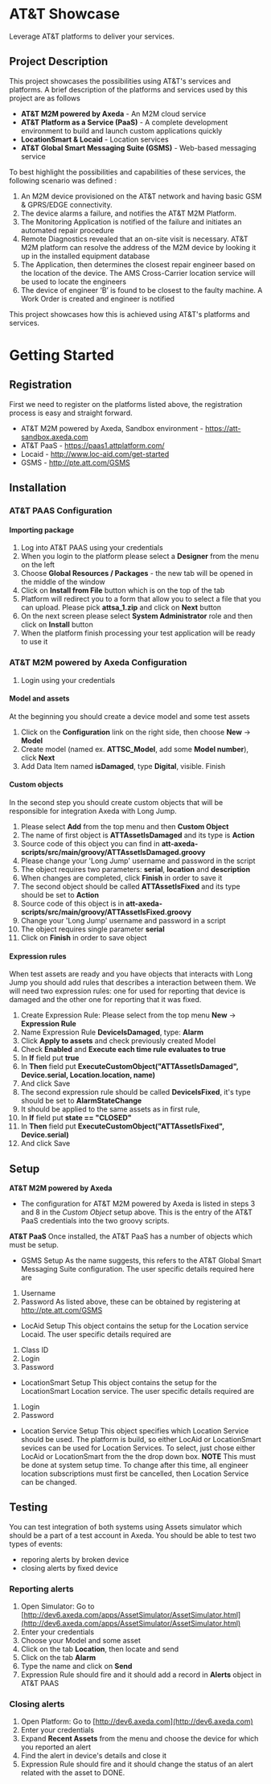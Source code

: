 # AT&T Showcase
Leverage AT&T platforms to deliver your services. 

## Project Description
This project showcases the possibilities using AT&T's services and platforms. A brief description of the platforms and services used by this project are as follows

* **AT&T M2M powered by Axeda** - An M2M cloud service
* **AT&T Platform as a Service (PaaS)** - A complete development environment to build and launch custom applications quickly
* **LocationSmart & Locaid** - Location services
* **AT&T Global Smart Messaging Suite (GSMS)** - Web-based messaging service

To best highlight the possibilities and capabilities of these services, the following scenario was defined :

1. An M2M device provisioned on the AT&T network and having basic GSM & GPRS/EDGE connectivity. 
1. The device alarms a failure, and notifies the AT&T M2M Platform. 
1. The Monitoring Application is notified of the failure and initiates an automated repair procedure
1. Remote Diagnostics revealed that an on-site visit is necessary. AT&T M2M platform can resolve the address of the M2M device by looking it up in the installed equipment database
1. The Application, then determines the closest repair engineer based on the location of the device. The AMS Cross-Carrier location service will be used to locate the engineers
1. The device of engineer ‘B’ is found to be closest to the faulty machine. A Work Order is created and engineer is notified

This project showcases how this is achieved using AT&T's platforms and services.

# Getting Started
## Registration
First we need to register on the platforms listed above, the registration process is easy and straight forward.

* AT&T M2M powered by Axeda, Sandbox environment - https://att-sandbox.axeda.com
* AT&T PaaS - https://paas1.attplatform.com/
* Locaid - http://www.loc-aid.com/get-started
* GSMS - http://pte.att.com/GSMS

## Installation

### AT&T PAAS Configuration

#### Importing package
1. Log into AT&T PAAS using your credentials
1. When you login to the platform please select a **Designer** from the menu on the left
1. Choose **Global Resources / Packages** - the new tab will be opened in the middle of the window
1. Click on **Install from File** button which is on the top of the tab
1. Platform will redirect you to a form that allow you to select a file that you can upload. Please pick **attsa_1.zip** and click on **Next** button
1. On the next screen please select **System Administrator** role and then click on **Install** button
1. When the platform finish processing your test application will be ready to use it

### AT&T M2M powered by Axeda Configuration

1. Login using your credentials

#### Model and assets
At the beginning you should create a device model and some test assets

1. Click on the **Configuration** link on the right side, then choose **New** -> **Model**
1. Create model (named ex. **ATTSC_Model**, add some **Model number**), click **Next**
1. Add Data Item named **isDamaged**, type **Digital**, visible. Finish
	
#### Custom objects
In the second step you should create custom objects that will be responsible for integration Axeda with Long Jump. 

1. Please select **Add** from the top menu and then **Custom Object**
1. The name of first object is **ATTAssetIsDamaged** and its type is **Action**
1. Source code of this object you can find in **att-axeda-scripts/src/main/groovy/ATTAssetIsDamaged.groovy**
1. Please change your 'Long Jump' username and password in the script
1. The object requires two parameters: **serial**, **location** and **description**
1. When changes are completed, click **Finish** in order to save it
1. The second object should be called **ATTAssetIsFixed** and its type should be set to **Action**
1. Source code of this object is in **att-axeda-scripts/src/main/groovy/ATTAssetIsFixed.groovy**
1. Change your 'Long Jump' username and password in a script
1. The object requires single parameter **serial**
1. Click on **Finish** in order to save object

#### Expression rules
When test assets are ready and you have objects that interacts with Long Jump you should add rules that describes a interaction between them. We will need two expression rules: one for used for reporting that device is damaged and the other one for reporting that it was fixed.

1. Create Expression Rule: Please select from the top menu **New** -> **Expression Rule**
1. Name Expression Rule **DeviceIsDamaged**, type: **Alarm**
1. Click **Apply to assets** and check previously created Model
1. Check **Enabled** and **Execute each time rule evaluates to true**
1. In **If** field put **true**
1. In **Then** field put **ExecuteCustomObject("ATTAssetIsDamaged", Device.serial, Location.location, name)**
1. And click Save
1. The second expression rule should be called **DeviceIsFixed**, it's type should be set to **AlarmStateChange**
1. It should be applied to the same assets as in first rule,
1. In **If** field put **state == "CLOSED"**
1. In **Then** field put **ExecuteCustomObject("ATTAssetIsFixed", Device.serial)**
1. And click Save

## Setup
**AT&T M2M powered by Axeda**
* The configuration for AT&T M2M powered by Axeda is listed in steps 3 and 8 in the *Custom Object* setup above. This is the entry of the AT&T PaaS credentials into the two groovy scripts. 

**AT&T PaaS** 
Once installed, the AT&T PaaS has a number of objects which must be setup. 

* GSMS Setup
As the name suggests, this refers to the AT&T Global Smart Messaging Suite configuration. The user specific details required here are
1. Username
1. Password
As listed above, these can be obtained by registering at http://pte.att.com/GSMS

* LocAid Setup
This object contains the setup for the Location service Locaid. The user specific details required are
1. Class ID
1. Login
1. Password

* LocationSmart Setup
This object contains the setup for the LocationSmart Location service. The user specific details required are
1. Login
1. Password

* Location Service Setup
This object specifies which Location Service should be used. The platform is build, so either LocAid or LocationSmart sevices can be used for Location Services. 
To select, just chose either LocAid or LocationSmart from the the drop down box.
**NOTE** This must be done at system setup time. To change after this time, all engineer location subscriptions must first be cancelled, then Location Service can be changed.

## Testing
You can test integration of both systems using Assets simulator which should be a part of a test account in Axeda. 
You should be able to test two types of events:

* reporing alerts by broken device
* closing alerts by fixed device

### Reporting alerts
1. Open Simulator: Go to [http://dev6.axeda.com/apps/AssetSimulator/AssetSimulator.html](http://dev6.axeda.com/apps/AssetSimulator/AssetSimulator.html)
1. Enter your credentials
1. Choose your Model and some asset
1. Click on the tab **Location**, then locate and send
1. Click on the tab **Alarm**
1. Type the name and click on **Send**
1. Expression Rule should fire and it should add a record in **Alerts** object in AT&T PAAS

### Closing alerts
1. Open Platform: Go to [http://dev6.axeda.com](http://dev6.axeda.com)
1. Enter your credentials
1. Expand **Recent Assets** from the menu and choose the device for which you reported an alert
1. Find the alert in device's details and close it
1. Expression Rule should fire and it should change the status of an alert related with the asset to DONE.
